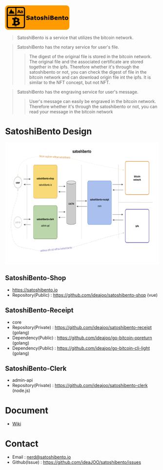 <a href="https://satoshibento.io"><img height="80" src="./resource/satoshibento-orangepill01.png"></a>

> SatoshiBento is a service that utilizes the bitcoin network.

> SatoshiBento has the notary service for user's file.
>> The digest of the original file is stored in the bitcoin network. The original file and the associated certificate are stored together in the ipfs. Therefore whether it's through the satoshibento or not, you can check the digest of file in the bitcoin network and can download origin file int the ipfs. It is similar to the NFT concept, but not NFT.

> SatoshiBento has the engraving service for user's message.
>> User's message can easily be engraved in the bitcoin network.
>> Therefore whether it's through the satoshibento or not, you can read your message in the bitcoin network

    
# SatoshiBento Design
<img height="400" src="./resource/satoshibento-design.png">

## SatoshiBento-Shop
- https://satoshibento.io
- Repository(Public) : https://github.com/ideajoo/satoshibento-shop (vue)

## SatoshiBento-Receipt
- core
- Repository(Private) : https://github.com/ideajoo/satoshibento-receipt (golang)
- Dependency(Public) : https://github.com/ideajoo/go-bitcoin-opreturn (golang)
- Dependency(Public) : https://github.com/ideajoo/go-bitcoin-cli-light (golang)

## SatoshiBento-Clerk
- admin-api
- Repository(Private) : https://github.com/ideajoo/satoshibento-clerk (node.js)

# Document
- [Wiki](https://github.com/ideaJOO/satoshibento/wiki)

# Contact 
- Email : nerd@satoshibento.io
- Github(Issue) : https://github.com/ideaJOO/satoshibento/issues